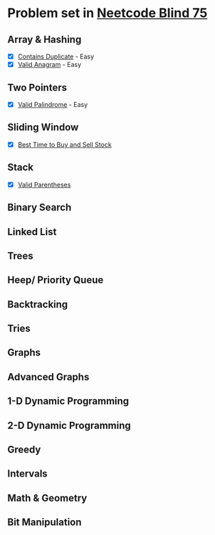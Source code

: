 # Problem set in [Neetcode Blind 75](https://neetcode.io/practice)

## Array & Hashing
- [x] [Contains Duplicate](./Array%20%20&%20Hashing/217.Contains-Duplicate.py) - Easy
- [x] [Valid Anagram](./Array%20%20&%20Hashing/242.Valid-Anagram.py) - Easy
## Two Pointers
- [x] [Valid Palindrome](./Two%20Pointers/125.Valid-Palindrome.py) - Easy
## Sliding Window
- [x] [Best Time to Buy and Sell Stock](./Sliding%20Window/121.Best-Time-to-Buy-and-Sell-Stock.py)
## Stack
- [x] [Valid Parentheses](./Stack/20.Valid-Parentheses.py)
## Binary Search
## Linked List
## Trees
## Heep/ Priority Queue
## Backtracking
## Tries
## Graphs
## Advanced Graphs
## 1-D Dynamic Programming
## 2-D Dynamic Programming
## Greedy
## Intervals
## Math & Geometry
## Bit Manipulation